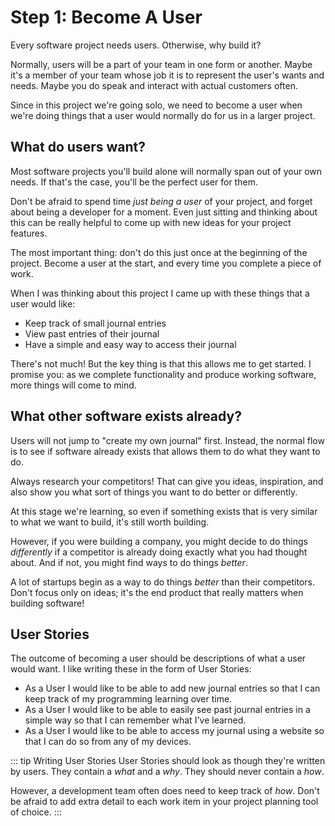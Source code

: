# Step 1: Become A User

Every software project needs users. Otherwise, why build it?

Normally, users will be a part of your team in one form or another. Maybe it's a member of your team whose job it is to represent the user's wants and needs. Maybe you do speak and interact with actual customers often.

Since in this project we're going solo, we need to become a user when we're doing things that a user would normally do for us in a larger project.

## What do users want?

Most software projects you'll build alone will normally span out of your own needs. If that's the case, you'll be the perfect user for them.

Don't be afraid to spend time _just being a user_ of your project, and forget about being a developer for a moment. Even just sitting and thinking about this can be really helpful to come up with new ideas for your project features.

The most important thing: don't do this just once at the beginning of the project. Become a user at the start, and every time you complete a piece of work.

When I was thinking about this project I came up with these things that a user would like:

- Keep track of small journal entries
- View past entries of their journal
- Have a simple and easy way to access their journal

There's not much! But the key thing is that this allows me to get started. I promise you: as we complete functionality and produce working software, more things will come to mind.

## What other software exists already?

Users will not jump to "create my own journal" first. Instead, the normal flow is to see if software already exists that allows them to do what they want to do.

Always research your competitors! That can give you ideas, inspiration, and also show you what sort of things you want to do better or differently.

At this stage we're learning, so even if something exists that is very similar to what we want to build, it's still worth building.

However, if you were building a company, you might decide to do things _differently_ if a competitor is already doing exactly what you had thought about. And if not, you might find ways to do things _better_.

A lot of startups begin as a way to do things _better_ than their competitors. Don't focus only on ideas; it's the end product that really matters when building software!

## User Stories

The outcome of becoming a user should be descriptions of what a user would want. I like writing these in the form of User Stories:

- As a User I would like to be able to add new journal entries so that I can keep track of my programming learning over time.
- As a User I would like to be able to easily see past journal entries in a simple way so that I can remember what I've learned.
- As a User I would like to be able to access my journal using a website so that I can do so from any of my devices.

::: tip Writing User Stories
User Stories should look as though they're written by users. They contain a _what_ and a _why_. They should never contain a _how_.

However, a development team often does need to keep track of _how_. Don't be afraid to add extra detail to each work item in your project planning tool of choice.
:::
